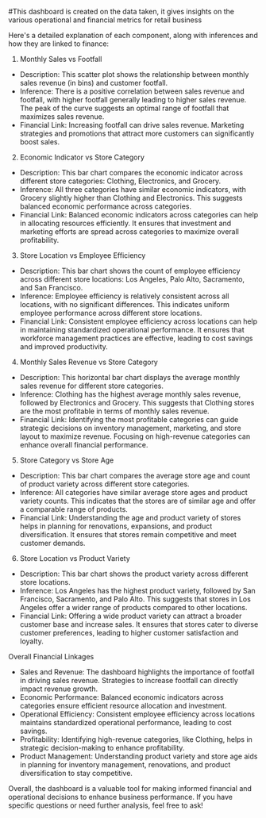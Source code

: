 #This dashboard is created on the data taken, it gives insights on the various operational and financial metrics for retail business

Here's a detailed explanation of each component, along with inferences and how they are linked to finance:

1. Monthly Sales vs Footfall
- Description: This scatter plot shows the relationship between monthly sales revenue (in bins) and customer footfall.
- Inference: There is a positive correlation between sales revenue and footfall, with higher footfall generally leading to higher sales revenue. The peak of the curve suggests an optimal range of footfall that maximizes sales revenue.
- Financial Link: Increasing footfall can drive sales revenue. Marketing strategies and promotions that attract more customers can significantly boost sales.

2. Economic Indicator vs Store Category
- Description: This bar chart compares the economic indicator across different store categories: Clothing, Electronics, and Grocery.
- Inference: All three categories have similar economic indicators, with Grocery slightly higher than Clothing and Electronics. This suggests balanced economic performance across categories.
- Financial Link: Balanced economic indicators across categories can help in allocating resources efficiently. It ensures that investment and marketing efforts are spread across categories to maximize overall profitability.

3. Store Location vs Employee Efficiency
- Description: This bar chart shows the count of employee efficiency across different store locations: Los Angeles, Palo Alto, Sacramento, and San Francisco.
- Inference: Employee efficiency is relatively consistent across all locations, with no significant differences. This indicates uniform employee performance across different store locations.
- Financial Link: Consistent employee efficiency across locations can help in maintaining standardized operational performance. It ensures that workforce management practices are effective, leading to cost savings and improved productivity.

4. Monthly Sales Revenue vs Store Category
- Description: This horizontal bar chart displays the average monthly sales revenue for different store categories.
- Inference: Clothing has the highest average monthly sales revenue, followed by Electronics and Grocery. This suggests that Clothing stores are the most profitable in terms of monthly sales revenue.
- Financial Link: Identifying the most profitable categories can guide strategic decisions on inventory management, marketing, and store layout to maximize revenue. Focusing on high-revenue categories can enhance overall financial performance.

5. Store Category vs Store Age
- Description: This bar chart compares the average store age and count of product variety across different store categories.
- Inference: All categories have similar average store ages and product variety counts. This indicates that the stores are of similar age and offer a comparable range of products.
- Financial Link: Understanding the age and product variety of stores helps in planning for renovations, expansions, and product diversification. It ensures that stores remain competitive and meet customer demands.

6. Store Location vs Product Variety
- Description: This bar chart shows the product variety across different store locations.
- Inference: Los Angeles has the highest product variety, followed by San Francisco, Sacramento, and Palo Alto. This suggests that stores in Los Angeles offer a wider range of products compared to other locations.
- Financial Link: Offering a wide product variety can attract a broader customer base and increase sales. It ensures that stores cater to diverse customer preferences, leading to higher customer satisfaction and loyalty.

Overall Financial Linkages
- Sales and Revenue: The dashboard highlights the importance of footfall in driving sales revenue. Strategies to increase footfall can directly impact revenue growth.
- Economic Performance: Balanced economic indicators across categories ensure efficient resource allocation and investment.
- Operational Efficiency: Consistent employee efficiency across locations maintains standardized operational performance, leading to cost savings.
- Profitability: Identifying high-revenue categories, like Clothing, helps in strategic decision-making to enhance profitability.
- Product Management: Understanding product variety and store age aids in planning for inventory management, renovations, and product diversification to stay competitive.

Overall, the dashboard is a valuable tool for making informed financial and operational decisions to enhance business performance. If you have specific questions or need further analysis, feel free to ask!

